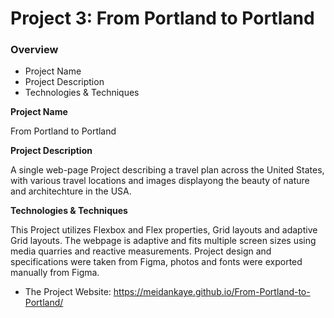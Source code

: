 # Project 3: From Portland to Portland

### Overview
* Project Name
* Project Description
* Technologies & Techniques

**Project Name**

From Portland to Portland

**Project Description**

A single web-page Project describing a travel plan across the United States, with various travel locations and images displayong the beauty of nature and architechture in the USA.

**Technologies & Techniques**

This Project utilizes Flexbox and Flex properties, Grid layouts and adaptive Grid layouts. The webpage is adaptive and fits multiple screen sizes using media quarries and reactive measurements. Project design and specifications were taken from Figma, photos and fonts were exported manually from Figma.

* The Project Website: https://meidankaye.github.io/From-Portland-to-Portland/
